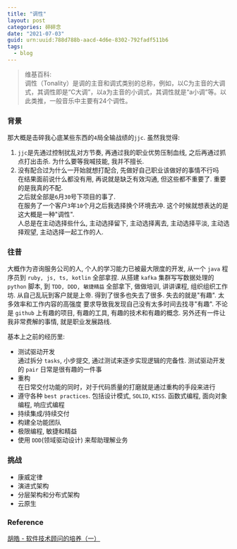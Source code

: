 ```yaml
---
title: "调性"
layout: post
categories: 碎碎念
date: "2021-07-03"
guid: urn:uuid:788d788b-aacd-4d6e-8302-792fadf511b6
tags:
  - blog
---
```


> 维基百科:  
> 调性（Tonality）是调的主音和调式类别的总称，例如，以C为主音的大调式，其调性即是“C大调”，以a为主音的小调式，其调性就是“a小调”等。以此类推，一般音乐中主要有24个调性。

### 背景
那大概是击碎我心底某些东西的`4`局全输战绩的`jjc`. 虽然我觉得:    
1. `jjc`是先通过控制扰乱对方节奏, 再通过我的职业优势压制血线, 之后再通过抓点打出击杀. 为什么要等我喊技能, 我并不擅长.  
2. 没有配合过为什么一开始就想打配合, 先做好自己职业该做好的事情不行吗   
在结果面前说什么都没有用, 再说就是缺乏有效沟通, 但这些都不重要了. 重要的是我真的不配.  
之后就全部是`6`月`30`号下项目的事了.  
在服务了一个客户`3`年`10`个月之后我选择换个环境去冲. 这个时候就想表达的是这大概是一种"调性".  
人总是在主动选择些什么, 主动选择留下, 主动选择离去, 主动选择平淡, 主动选择观望, 主动选择一起工作的人.  

### 往昔
大概作为咨询服务公司的人, 个人的学习能力已被最大限度的开发, 从一个 `java` 程序员到 `ruby, js, ts, kotlin` 全部拿捏. 从搭建 `kafka` 集群写写数据处理的 `python` 
脚本, 到 `TDD, DDD, 敏捷精益` 全部拿下, 做做培训, 讲讲课程, 组织组织工作坊. 从自己乱玩到客户就是上帝. 得到了很多也失去了很多. 失去的就是"有趣". 太多效率和工作内容的高强度
要求导致我发现自己没有太多时间去找寻"有趣". 不论是 `github` 上有趣的项目, 有趣的工具, 有趣的技术和有趣的概念. 另外还有一件让我非常费解的事情, 就是职业发展路线.    

基本上之前的经历里:  
* 测试驱动开发  
  通过拆分 `tasks`, 小步提交, 通过测试来逐步实现逻辑的完备性. 测试驱动开发的 `pair` 日常是很有趣的一件事  
* 重构  
  在日常交付功能的同时，对于代码质量的打磨就是通过重构的手段来进行  
* 遵守各种 `best practices`. 包括设计模式, `SOLID`, `KISS`. 函数式编程, 面向对象编程, 响应式编程  
* 持续集成/持续交付
* 构建全功能团队
* 极限编程, 敏捷和精益
* 使用 `DDD`(领域驱动设计) 来帮助理解业务  

### 挑战
* 康威定律
* 演进式架构
* 分层架构和分布式架构
* 云原生

### Reference
[胡皓 - 软件技术顾问的培养（一）](https://huhao.dev/posts/56bcf73b/)
 

 

 



